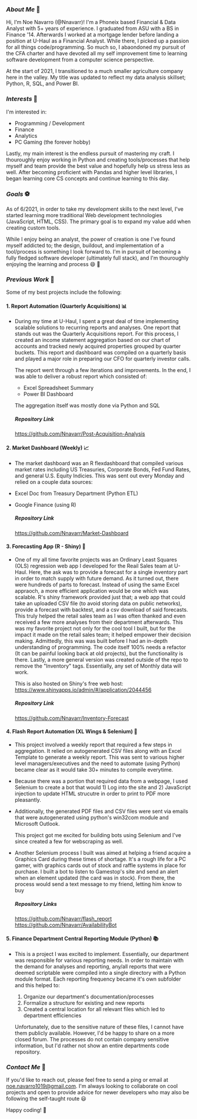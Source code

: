 ### *About Me* 👋
Hi, I’m Noe Navarro (@Nnavarr)! I'm a Phoneix based Financial & Data Analyst with 5+ years of experience. I graduated from ASU with a BS in Finance '14. Afterwards I worked at a mortgage lender before landing a position at U-Haul as a Financial Analyst. While there, I picked up a passion for all things code/programming. So much so, I abaondoned my pursuit of the CFA charter and have devoted all my self improvement time to learning software development from a computer science perspective. 

At the start of 2021, I transitioned to a much smaller agriculture company here in the valley. My title was updated to reflect my data analysis skillset; Python, R, SQL, and Power BI.


### *Interests* 👀 
I'm interested in:
- Programming / Development
- Finance
- Analytics
- PC Gaming (the forever hobby)

Lastly, my main interest is the endless pursuit of mastering my craft. I thouroughly enjoy working in Python and creating tools/processes that help myself and team provide the best value and hopefully help us stress less as well. After becoming proficient with Pandas and higher level libraries, I began learning core CS concepts and continue learning to this day.

### *Goals* :soccer:
As of 6/2021, in order to take my development skills to the next level, I've started learning more traditional Web development technologies (JavaScript, HTML, CSS). The primary goal is to expand my value add when creating custom tools.

While I enjoy being an analyst, the power of creation is one I've found myself addicted to; the design, buildout, and implementation of a tool/process is something I look forward to.
I'm in pursuit of becoming a fully fledged software developer (ultimately full stack), and I'm thouroughly enjoying the learning and process :smile: :closed_book:

### *Previous Work* :robot:

Some of my best projects include the following: 

#### 1. Report Automation (Quarterly Acquisitions) :bar_chart:
- During my time at U-Haul, I spent a great deal of time implementing scalable solutions to recurring reports and analyses. One report that stands out was the Quarterly Acquisitions report. For this process, I created an income statement aggregation based on our chart of accounts and tracked newly acquired properties grouped by quarter buckets. This report and dashboard was compiled on a quarterly basis and played a major role in preparing our CFO for quarterly investor calls.

  The report went through a few iterations and improvements. In the end, I was able to deliver a robust report which consisted of: 
  - Excel Spreadsheet Summary
  - Power BI Dashboard  
  
  The aggregation itself was mostly done via Python and SQL
  
  ##### Repository Link
    https://github.com/Nnavarr/Post-Acquisition-Analysis


#### 2. Market Dashboard (Weekly) :chart_with_upwards_trend:
 - The market dashboard was an R flexdashboard that compiled various market rates including US Treasuries, Corporate Bonds, Fed Fund Rates, and general U.S. Equity Indicies. This was sent out every Monday and relied on a couple data sources: 
  - Excel Doc from Treasury Department (Python ETL)
  - Google Finance (using R)

    ##### Repository Link
      https://github.com/Nnavarr/Market-Dashboard

#### 3. Forecasting App (R - Shiny) :crystal_ball:
  - One of my all time favorite projects was an Ordinary Least Squares (OLS) regression web app I developed for the Reail Sales team at U-Haul. Here, the ask was to provide a forecast for a single inventory part in order to match supply with future demand. As it turned out, there were hundreds of parts to forecast. Instead of using the same Excel appraoch, a more efficient application would be one which was scalable. R's shiny framework provided just that; a web app that could take an uploaded CSV file (to avoid storing data on public networks), provide a forecast with backtest, and a csv download of said forecasts.
    This truly helped the retail sales team as I was often thanked and even received a few more analyses from their department afterwards. This was my favorite project not only for the cool tool I built, but for the impact it made on the retail sales team; it helped empower their decision making.
    Admittedly, this was was built before I had an in-depth understanding of programming. The code itself 100% needs a refactor (It can be painful looking back at old projects), but the functionality is there. Lastly, a more general version was created outside of the repo to remove the "Inventory" tags. Essentially, any set of Monthly data will work.
    
    This is also hosted on Shiny's free web host: 
        https://www.shinyapps.io/admin/#/application/2044456
      
    ##### Repository Link
      https://github.com/Nnavarr/Inventory-Forecast

#### 4. Flash Report Automation (XL Wings & Selenium) :e-mail:
  - This project involved a weekly report that required a few steps in aggregation. It relied on autogenerated CSV files along with an Excel Template to generate a weekly report. This was sent to various higher level managers/executives and the need to automate (using Python) became clear as it would take 30+ minutes to compile everytime. 
  - Because there was a portion that required data from a webpage, I used Selenium to create a bot that would 1) Log into the site and 2) JavaScript injection to update HTML strucutre in order to print to PDF more pleasantly. 
  - Additionally, the generated PDF files and CSV files were sent via emails that were autogenerated using python's win32com module and Microsoft Outlook.

    This project got me excited for building bots using Selenium and I've since created a few for webscraping as well. 
  - Another Selenium process I built was aimed at helping a friend acquire a Graphics Card during these times of shortage. It's a rough life for a PC gamer, with graphics cards out of stock and raffle systems in place for purchase. I built a bot to listen to Gamestop's site and send an alert when an element updated (the card was in stock). 
    From there, the process would send a text message to my friend, letting him know to buy

    ##### Repository Links
      https://github.com/Nnavarr/flash_report
      https://github.com/Nnavarr/AvailabilityBot

#### 5. Finance Department Central Reporting Module (Python) :books:
  - This is a project I was excited to implement. Essentially, our department was responsible for various reporting needs. In order to maintain with the demand for analyses and reporting, any/all reports that were deemed scriptable were compiled into a single directory with a Python module format. Each reporting frequency became it's own subfolder and this helped to: 
    1. Organize our department's documentation/processes
    2. Formalize a structure for existing and new reports
    3. Created a central location for all relevant files which led to department efficiencies
    
    Unfortunately, due to the sensitive nature of these files, I cannot have them publicly available. However, I'd be happy to share on a more closed forum. The processes do not contain company sensitive information, but I'd rather not show an entire departments code repository.


### *Contact Me* :email:
If you'd like to reach out, please feel free to send a ping or email at noe.navarro1019@gmail.com. I'm always looking to collaborate on cool projects and open to provide advice for newer developers who may also be following the self-taught route :smiley:

Happy coding! :tada:
<!---
Nnavarr/Nnavarr is a ✨ special ✨ repository because its `README.md` (this file) appears on your GitHub profile.
You can click the Preview link to take a look at your changes.
--->
